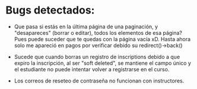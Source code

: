 # Bugs detectados:

- Que pasa si estás en la última página de una paginación, y "desapareces" (borrar o editar), todos los elementos de esa página? Pues puede suceder que te quedas con la página vacía xD. Hasta ahora solo me apareció en pagos por verificar debido su redirect()->back()

- Sucede que cuando borras un registro de inscriptions debido a que expiro la inscripción, al ser "soft deleted", se mantiene el campo único y el estudiante no puede intentar volver a registrarse en el curso.

- Los correos de reseteo de contraseña no funcionan con instructores.